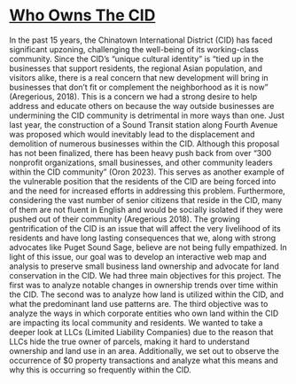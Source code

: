 # [Who Owns The CID](https://eddikim.github.io/CID-Project/)

In the past 15 years, the Chinatown International District (CID) has faced significant upzoning, challenging the well-being of its working-class community. Since the CID’s “unique cultural identity” is “tied up in the businesses that support residents, the regional Asian population, and visitors alike, there is a real concern that new development will bring in businesses that don’t fit or complement the neighborhood as it is now” (Aregerious, 2018). This is a concern we had a strong desire to help address and educate others on because the way outside businesses are undermining the CID community is detrimental in more ways than one. Just last year, the construction of a Sound Transit station along Fourth Avenue was proposed which would inevitably lead to the displacement and demolition of numerous businesses within the CID. Although this proposal has not been finalized, there has been heavy push back from over “300 nonprofit organizations, small businesses, and other community leaders within the CID community” (Oron 2023). This serves as another example of the vulnerable position that the residents of the CID are being forced into and the need for increased efforts in addressing this problem. Furthermore, considering the vast number of senior citizens that reside in the CID, many of them are not fluent in English and would be socially isolated if they were pushed out of their community (Aregerious 2018). The growing gentrification of the CID is an issue that will affect the very livelihood of its residents and have long lasting consequences that we, along with strong advocates like Puget Sound Sage, believe are not being fully empathized. In light of this issue, our goal was to develop an interactive web map and analysis to preserve small business land ownership and advocate for land conservation in the CID. We had three main objectives for this project. The first was to analyze notable changes in ownership trends over time within the CID. The second was to analyze how land is utilized within the CID, and what the predominant land use patterns are. The third objective was to analyze the ways in which corporate entities who own land within the CID are impacting its local community and residents. We wanted to take a deeper look at LLCs (Limited Liability Companies) due to the reason that LLCs hide the true owner of parcels, making it hard to understand ownership and land use in an area. Additionally, we set out to observe the occurrence of $0 property transactions and analyze what this means and why this is occurring so frequently within the CID. 



